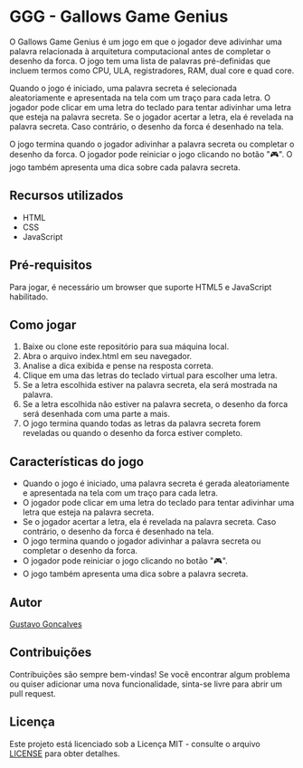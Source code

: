 <h1>GGG - Gallows Game Genius</h1>

<p>O Gallows Game Genius é um jogo em que o jogador deve adivinhar uma palavra relacionada à arquitetura computacional antes de completar o desenho da forca. O jogo tem uma lista de palavras pré-definidas que incluem termos como CPU, ULA, registradores, RAM, dual core e quad core.</p>

<p>Quando o jogo é iniciado, uma palavra secreta é selecionada aleatoriamente e apresentada na tela com um traço para cada letra. O jogador pode clicar em uma letra do teclado para tentar adivinhar uma letra que esteja na palavra secreta. Se o jogador acertar a letra, ela é revelada na palavra secreta. Caso contrário, o desenho da forca é desenhado na tela.</p>
    
<p>O jogo termina quando o jogador adivinhar a palavra secreta ou completar o desenho da forca. O jogador pode reiniciar o jogo clicando no botão "🎮". O jogo também apresenta uma dica sobre cada palavra secreta.</p>

<h2>Recursos utilizados</h2>
<ul>
  <li>HTML</li>
  <li>CSS</li>
  <li>JavaScript</li>
</ul>

<h2>Pré-requisitos</h2>
<p>Para jogar, é necessário um browser que suporte HTML5 e JavaScript habilitado.</p>

<h2>Como jogar</h2>
<ol>
  <li>Baixe ou clone este repositório para sua máquina local.</li>
  <li>Abra o arquivo index.html em seu navegador.</li>
  <li>Analise a dica exibida e pense na resposta correta.</li>
  <li>Clique em uma das letras do teclado virtual para escolher uma letra.</li>
  <li>Se a letra escolhida estiver na palavra secreta, ela será mostrada na palavra.</li>
  <li>Se a letra escolhida não estiver na palavra secreta, o desenho da forca será desenhada com uma parte a mais.</li>
  <li>O jogo termina quando todas as letras da palavra secreta forem reveladas ou quando o desenho da forca estiver completo.</li>
</ol>

<h2>Características do jogo</h2>
<ul>
  <li>Quando o jogo é iniciado, uma palavra secreta é gerada aleatoriamente e apresentada na tela com um traço para cada letra.</li>
  <li>O jogador pode clicar em uma letra do teclado para tentar adivinhar uma letra que esteja na palavra secreta.</li>
  <li>Se o jogador acertar a letra, ela é revelada na palavra secreta. Caso contrário, o desenho da forca é desenhado na tela.</li>
  <li>O jogo termina quando o jogador adivinhar a palavra secreta ou completar o desenho da forca.</li>
  <li>O jogador pode reiniciar o jogo clicando no botão "🎮".</li>
  <li>O jogo também apresenta uma dica sobre a palavra secreta.</li>
</ul>

<h2>Autor</h2>
<a href="https://github.com/gogoncalves"><p>Gustavo Goncalves</p></a>

<h2>Contribuições</h2>
<p>Contribuições são sempre bem-vindas! Se você encontrar algum problema ou quiser adicionar uma nova funcionalidade, sinta-se livre para abrir um pull request.</p>

<h2>Licença</h2>
<p>Este projeto está licenciado sob a Licença MIT - consulte o arquivo <a href="https://github.com/gogoncalves/gallows-game-genius/blob/main/LICENSE.md">LICENSE</a> para obter detalhes.</p>

